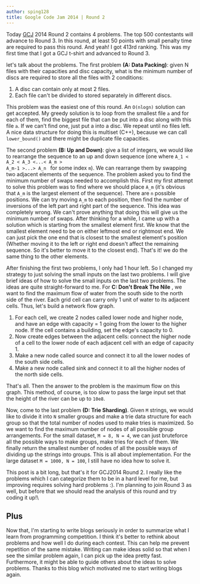 ```yaml
---
author: sping128
title: Google Code Jam 2014 | Round 2
---
```

Today [GCJ](https://codingcompetitions.withgoogle.com/codejam) 2014 Round 2 contains 4 problems. The top 500 contestants will advance to Round 3. In this round, at least 50 points with small penalty time are required to pass this round. And yeah! I got 413rd ranking. This was my first time that I got a GCJ t-shirt and advanced to Round 3.

let's talk about the problems. The first problem **(A: Data Packing)**: given N files with their capacities and disc capacity, what is the minimum number of discs are required to store all the files with 2 conditions:

1. A disc can contain only at most 2 files.
2. Each file can't be divided to stored separately in different discs.

This problem was the easiest one of this round. An <code>O(nlogn)</code> solution can get accepted. My greedy solution is to loop from the smallest file <code>a</code> and for each of them, find the biggest file that can be put into a disc along with this file <code>a</code>. If we can't find one, just put a into a disc. We repeat until no files left. A nice data structure for doing this is multiset (C++), because we can call <code>lower_bound()</code> and there might be duplicate file capacities.

The second problem **(B: Up and Down)**: give a list of integers, we would like to rearrange the sequence to an up and down sequence (one where <code>A_1 < A_2 < A_3 <...< A_m > A_m-1 >...> A_n </code> for some index <code>m</code>). We can rearrange them by swapping two adjacent elements of the sequence. The problem asked you to find the minimum number of swaps needed to accomplish this. First my first attempt to solve this problem was to find where we should place <code>A_m</code> (it's obvious that <code>A_m</code> is the largest element of the sequence). There are <code>n</code> possible positions. We can try moving <code>A_m</code> to each position, then find the number of inversions of the left part and right part of the sequence. This idea was completely wrong. We can't prove anything that doing this will give us the minimum number of swaps. After thinking for a while, I came up with a solution which is starting from the smallest element first. We know that the smallest element need to be on either leftmost end or rightmost end. We can just pick the one end that is closest to the smallest element's position (Whether moving it to the left or right end doesn't affect the remaining sequence. So it's better to move it to the closest end). That's it! we do the same thing to the other elements.

After finishing the first two problems, I only had 1 hour left. So I changed my strategy to just solving the small inputs on the last two problems. I will give brief ideas of how to solve the small inputs on the last two problems. The ideas are quite straight-forward to me. For **C: Don't Break The Nile** , we want to find the maximum flow of water from the south side to the north side of the river. Each grid cell can carry only 1 unit of water to its adjacent cells. Thus, let's build a network flow graph.

1. For each cell, we create 2 nodes called lower node and higher node, and have an edge with capacity = 1 going from the lower to the higher node. If the cell contains a building, set the edge's capacity to 0.
2. Now create edges between the adjacent cells: connect the higher node of a cell to the lower node of each adjacent cell with an edge of capacity 1.
3. Make a new node called source and connect it to all the lower nodes of the south side cells.
4. Make a new node called sink and connect it to all the higher nodes of the north side cells.

That's all. Then the answer to the problem is the maximum flow on this graph. This method, of course, is too slow to pass the large input set that the height of the river can be up to <code>10e8</code>.

Now, come to the last problem **(D: Trie Sharding)**. Given <code>M</code> strings, we would like to divide it into <code>N</code> smaller groups and make a trie data structure for each group so that the total number of nodes used to make tries is maximized. So we want to find the maximum number of nodes of all possible group arrangements. For the small dataset, <code>M = 8, N = 4</code>, we can just bruteforce all the possible ways to make groups, make tries for each of them. We finally return the smallest number of nodes of all the possible ways of dividing up the strings into groups. This is all about implementation. For the large dataset <code>M = 1000, N = 100</code>, I still have no idea how to solve it.

This post is a bit long, but that's it for GCJ2014 Round 2. I really like the problems which I can categorize them to be in a hard level for me, but improving requires solving hard problems :). I'm planning to join Round 3 as well, but before that we should read the analysis of this round and try coding it up!\

## Plus

Now that, I'm starting to write blogs seriously in order to summarize what I learn from programming competition. I think it's better to rethink about problems and how well I do during each contest. This can help me prevent repetition of the same mistake. Writing can make ideas solid so that when I see the similar problem again, I can pick up the idea pretty fast. Furthermore, it might be able to guide others about the ideas to solve problems. Thanks to this blog which motivated me to start writing blogs again.
